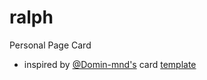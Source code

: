 # ralph
Personal Page Card
  - inspired by [@Domin-mnd's](https://github.com/domin-mnd) card [template](https://github.com/domin-mnd/profile-card)